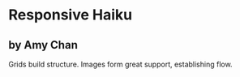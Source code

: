 # Responsive Haiku
## by Amy Chan

Grids build structure.
Images form great support,
establishing flow.
